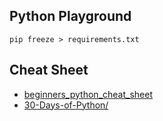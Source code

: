 Python Playground 
---


```
pip freeze > requirements.txt
```


Cheat Sheet
---
- [beginners_python_cheat_sheet](beginners_python_cheat_sheet_pcc_all.pdf)
- [30-Days-of-Python/](https://github.com/codingforentrepreneurs/30-Days-of-Python/blob/master/PythonCheatSheet.md)
